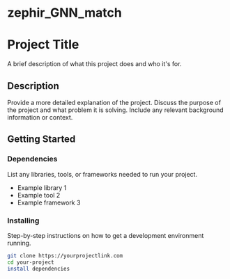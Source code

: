 # zephir_GNN_match


# Project Title

A brief description of what this project does and who it's for.

## Description

Provide a more detailed explanation of the project. Discuss the purpose of the project and what problem it is solving. Include any relevant background information or context.

## Getting Started

### Dependencies

List any libraries, tools, or frameworks needed to run your project.

- Example library 1
- Example tool 2
- Example framework 3

### Installing

Step-by-step instructions on how to get a development environment running.

```bash
git clone https://yourprojectlink.com
cd your-project
install dependencies
